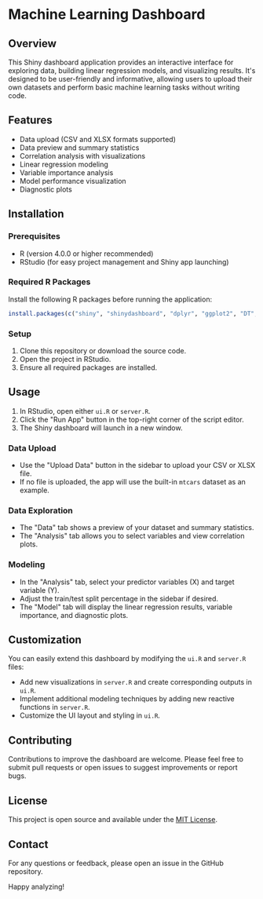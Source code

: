 # Machine Learning Dashboard

## Overview

This Shiny dashboard application provides an interactive interface for exploring data, building linear regression models, and visualizing results. It's designed to be user-friendly and informative, allowing users to upload their own datasets and perform basic machine learning tasks without writing code.

## Features

- Data upload (CSV and XLSX formats supported)
- Data preview and summary statistics
- Correlation analysis with visualizations
- Linear regression modeling
- Variable importance analysis
- Model performance visualization
- Diagnostic plots

## Installation

### Prerequisites

- R (version 4.0.0 or higher recommended)
- RStudio (for easy project management and Shiny app launching)

### Required R Packages

Install the following R packages before running the application:

```r
install.packages(c("shiny", "shinydashboard", "dplyr", "ggplot2", "DT", "plotly", "corrplot", "caret", "stargazer", "readxl", "shinycssloaders"))
```

### Setup

1. Clone this repository or download the source code.
2. Open the project in RStudio.
3. Ensure all required packages are installed.

## Usage

1. In RStudio, open either `ui.R` or `server.R`.
2. Click the "Run App" button in the top-right corner of the script editor.
3. The Shiny dashboard will launch in a new window.

### Data Upload

- Use the "Upload Data" button in the sidebar to upload your CSV or XLSX file.
- If no file is uploaded, the app will use the built-in `mtcars` dataset as an example.

### Data Exploration

- The "Data" tab shows a preview of your dataset and summary statistics.
- The "Analysis" tab allows you to select variables and view correlation plots.

### Modeling

- In the "Analysis" tab, select your predictor variables (X) and target variable (Y).
- Adjust the train/test split percentage in the sidebar if desired.
- The "Model" tab will display the linear regression results, variable importance, and diagnostic plots.

## Customization

You can easily extend this dashboard by modifying the `ui.R` and `server.R` files:

- Add new visualizations in `server.R` and create corresponding outputs in `ui.R`.
- Implement additional modeling techniques by adding new reactive functions in `server.R`.
- Customize the UI layout and styling in `ui.R`.

## Contributing

Contributions to improve the dashboard are welcome. Please feel free to submit pull requests or open issues to suggest improvements or report bugs.

## License

This project is open source and available under the [MIT License](LICENSE).

## Contact

For any questions or feedback, please open an issue in the GitHub repository.

Happy analyzing!
